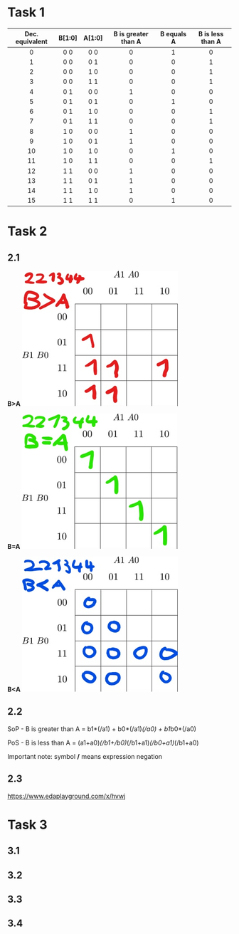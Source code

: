# Task 1
| **Dec. equivalent** | **B[1:0]** | **A[1:0]** | **B is greater than A** | **B equals A** | **B is less than A** |
| :-: | :-: | :-: | :-: | :-: | :-: |
| 0 | 0 0 | 0 0 | 0 | 1 | 0 |
| 1 | 0 0 | 0 1 | 0 | 0 | 1 |
| 2 | 0 0 | 1 0 | 0 | 0 | 1 |
| 3 | 0 0 | 1 1 | 0 | 0 | 1 |
| 4 | 0 1 | 0 0 | 1 | 0 | 0 |
| 5 | 0 1 | 0 1 | 0 | 1 | 0 |
| 6 | 0 1 | 1 0 | 0 | 0 | 1 |
| 7 | 0 1 | 1 1 | 0 | 0 | 1 |
| 8 | 1 0 | 0 0 | 1 | 0 | 0 |
| 9 | 1 0 | 0 1 | 1 | 0 | 0 |
| 10 | 1 0 | 1 0 | 0 | 1 | 0 |
| 11 | 1 0 | 1 1 | 0 | 0 | 1 |
| 12 | 1 1 | 0 0 | 1 | 0 | 0 |
| 13 | 1 1 | 0 1 | 1 | 0 | 0 |
| 14 | 1 1 | 1 0 | 1 | 0 | 0 |
| 15 | 1 1 | 1 1 | 0 | 1 | 0 |

# Task 2
## 2.1
**B>A**
![B>A](https://github.com/Matej-Podany/Digital-electronics-1/blob/main/Labs/02-logic/images/K-map%20-%20B%20is%20greater%20than%20A.jpg "B>A")

**B=A**
![B=A](https://github.com/Matej-Podany/Digital-electronics-1/blob/main/Labs/02-logic/images/K-map%20-%20B%20is%20equal%20to%20A.jpg "B=A")

**B<A**
![B<A](https://github.com/Matej-Podany/Digital-electronics-1/blob/main/Labs/02-logic/images/K-map%20-%20B%20is%20less%20than%20A.jpg "B<A")

## 2.2
SoP - B is greater than A = b1*(/a1) + b0*(/a1)*(/a0) + b1*b0*(/a0)

PoS - B is less than A = (a1+a0)*(/b1+/b0)*(/b1+a1)*(/b0+a1)*(/b1+a0)

Important note: symbol **/** means expression negation

## 2.3
https://www.edaplayground.com/x/hvwj

# Task 3
## 3.1


## 3.2


## 3.3


## 3.4
